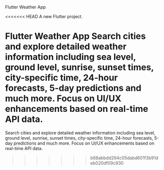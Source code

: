 Flutter Weather App

<<<<<<< HEAD
A new Flutter project.

Flutter Weather App Search cities and explore detailed weather information including sea level, ground level, sunrise, sunset times, city-specific time, 24-hour forecasts, 5-day predictions and much more. Focus on UI/UX enhancements based on real-time API data.
=======
Search cities and explore detailed weather information including sea level, ground level, sunrise, sunset times, city-specific time, 24-hour forecasts, 5-day predictions and much more.
Focus on UI/UX enhancements based on real-time API data.
>>>>>>> b68abbdd264c05dabd601f3b91deb020df09c930
